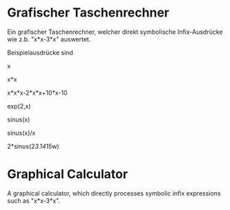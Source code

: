 # Grafischer Taschenrechner
Ein grafischer Taschenrechner, welcher direkt symbolische Infix-Ausdrücke wie z.b. "x&ast;x-3&ast;x" auswertet.

Beispielausdrücke sind

x

x&ast;x

x&ast;x&ast;x-2&ast;x&ast;x+10&ast;x-10

exp(2,x)

sinus(x)

sinus(x)/x

2&ast;sinus(2*3.1415*w)



# Graphical Calculator

A graphical calculator, which directly processes symbolic infix expressions such as "x&ast;x-3&ast;x".
